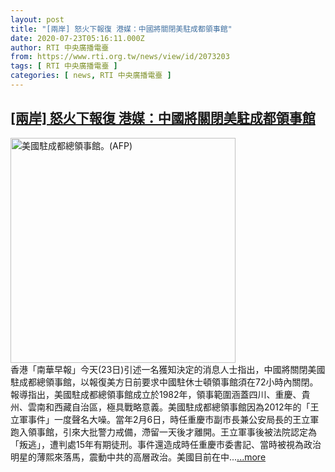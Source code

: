 ```yaml
---
layout: post
title: "[兩岸] 怒火下報復 港媒：中國將關閉美駐成都領事館"
date: 2020-07-23T05:16:11.000Z
author: RTI 中央廣播電臺
from: https://www.rti.org.tw/news/view/id/2073203
tags: [ RTI 中央廣播電臺 ]
categories: [ news, RTI 中央廣播電臺 ]
---
```

<!--1595481371000-->
[[兩岸] 怒火下報復 港媒：中國將關閉美駐成都領事館](https://www.rti.org.tw/news/view/id/2073203)
------

<div>
<img src="https://static.rti.org.tw/assets/thumbnails/2020/07/23/2a3d8008463c32ecf61d2f7065a985e9.jpg" width="360" alt="美國駐成都總領事館。(AFP)" title="美國駐成都總領事館。(AFP)"><br>香港「南華早報」今天(23日)引述一名獲知決定的消息人士指出，中國將關閉美國駐成都總領事館，以報復美方日前要求中國駐休士頓領事館須在72小時內關閉。報導指出，美國駐成都總領事館成立於1982年，領事範圍涵蓋四川、重慶、貴州、雲南和西藏自治區，極具戰略意義。美國駐成都總領事館因為2012年的「王立軍事件」一度聲名大噪。當年2月6日，時任重慶市副市長兼公安局長的王立軍跑入領事館，引來大批警力戒備，滯留一天後才離開。王立軍事後被法院認定為「叛逃」，遭判處15年有期徒刑。事件還造成時任重慶市委書記、當時被視為政治明星的薄熙來落馬，震動中共的高層政治。美國目前在中...<a target="_blank" href="https://www.rti.org.tw/news/view/id/2073203">...more</a>
</div>
